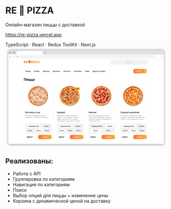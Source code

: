 # RE 🍕 PIZZA

Онлайн-магазин пиццы с доставкой

https://re-pizza.vercel.app

TypeScript · React · Redux ToolKit · Next.js
!["Главная страница"](assets/screenshot.png)

## Реализованы: 
* Работа с API
* Группировка по категориям
* Навигация по категориям
* Поиск 
* Выбор опций для пиццы + изменение цены
* Корзина с динамической ценой на доставку



